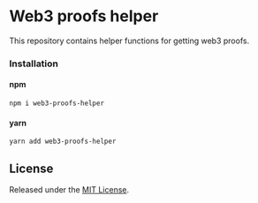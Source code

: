 # Web3 proofs helper

This repository contains helper functions for getting web3 proofs.

### Installation

#### npm
<code>npm i web3-proofs-helper</code>

#### yarn
<code>yarn add web3-proofs-helper</code>

## License

Released under the [MIT License](./LICENSE).
